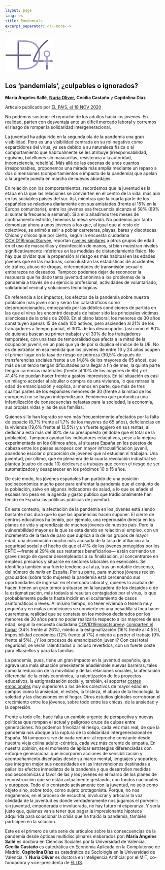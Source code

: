 ```yaml
---
layout: page
lang: es
title: Pandemials 
excerpt_separator: <!--more-->
---
```


<img src="../assets/logomasdecuatro.png" alt="logomasdecuatro" style="zoom:25%;" />

## **Los ‘pandemials’, ¿culpables o ignorados?**

**María Ángeles Sallé**, **[Nuria Oliver](https://nuriaoliver.com),** **Cecilia Castaño** y **Capitolina Díaz** 

Artículo publicado por [EL PAIS, el 18 NOV 2020](https://elpais.com/opinion/2020-11-17/los-pandemials-culpables-o-ignorados.html) 

No podemos sostener el reproche de los adultos hacia los jóvenes. En realidad, parten con desventaja ante un difícil mercado laboral y corremos el riesgo de romper la solidaridad intergeneracional. <!--more-->

La juventud ha adquirido en la segunda ola de la pandemia una gran visibilidad. Pero es una visibilidad centrada en su rol negativo como esparcidores del virus, ya sea debido a su naturaleza física o al comportamiento que habitualmente se les atribuye (irresponsabilidad, egoísmo, botellones sin mascarillas, resistencia a la autoridad, inconsciencia, rebeldía). Más allá de las escenas de unos cuantos irresponsables, proponemos una mirada más amplia mediante un repaso a dos dimensiones (comportamientos e impacto de la pandemia) que apelan a la urgente puesta en marcha de nuevos abordajes.

En relación con los comportamientos, recordemos que la juventud es la etapa en la que las relaciones se convierten en el centro de la vida, más aún en los sociables países del sur. Así, mientras que la cuarta parte de los españoles se relaciona diariamente con sus amistades (frente al 15% en la Europa comunitaria), entre los jóvenes esa frecuencia alcanza el 58% (89% al sumar la frecuencia semanal). Si a ello añadimos tres meses de confinamiento estricto, tenemos la mesa servida. No podemos por tanto demonizar ahora a unos jóvenes a los que, al igual que al resto de colectivos, se animó a salir a poblar carreteras, playas, bares y discotecas. Chicas y chicos que por cierto, según la encuesta ciudadana [COVID19ImpactSurvey](https://covid19impactsurvey.org), reportan [niveles similares](https://ellisalicante.org/es/covid19impactsurvey) a otros grupos de edad en el uso de mascarillas y desinfección de manos, si bien muestran niveles significativamente inferiores en las medidas de distanciamiento físico. No hay que olvidar que la propensión al riesgo es más habitual en las edades jóvenes que en las maduras, como ilustran las estadísticas de accidentes de tráfico, abuso de drogas, enfermedades de transmisión sexual o embarazos no deseados. Tampoco podemos dejar de reconocer la respuesta que ha dado tanta juventud anónima a los problemas de la pandemia a través de su ejercicio profesional, actividades de voluntariado, solidaridad vecinal y soluciones tecnológicas.

En referencia a los impactos, los efectos de la pandemia sobre nuestra población más joven son y serán tan catastróficos como desproporcionados, empezando por las débiles condiciones de partida en las que el virus les encontró después de haber sido las principales víctimas silenciosas de la crisis de 2008. En el plano laboral, los menores de 30 años constituyen apenas 15 de cada 100 activos, pero ascienden al 21% de los trabajadores a tiempo parcial, el 30% de los desocupados (así como el 80% de quienes buscan su primer trabajo) y el 30% de los trabajadores temporales, con una tasa de temporalidad que afecta a la mitad de la ocupación juvenil, en un país que ya de por sí duplica el índice de la UE. No es de extrañar en esa medida que los jóvenes de entre 16 y 24 años ocupen el primer lugar en la tasa de riesgo de pobreza (30,5% después de transferencias sociales frente a un 14,8% de los mayores de 65 años), que más de un tercio tengan dificultades para llegar a fin de mes, la quinta parte tengan carencias materiales (frente al 10% de los mayores de 65) y el 41,4% no puedan hacer frente a gastos imprevistos. En tal situación es casi un milagro acceder al alquiler o compra de una vivienda, lo que retrasa la edad de emancipación y explica, al menos en parte, que más de tres cuartas partes de los españoles menores de 30 (frente a la mitad de los europeos) no se hayan independizado. Fenómeno que profundiza una infantilización de consecuencias nefastas para la sociedad, la economía, sus propias vidas y las de sus familias.

Quienes sí lo han logrado se ven más frecuentemente afectados por la falta de espacio (8,7% frente al 1,7% de los mayores de 65 años), deficiencias en la vivienda (19,6% frente al 13,5%) y un fuerte agujero en sus rentas, al dedicar a esta más del 30% de su presupuesto (el doble que el total de la población). Tampoco ayudan los indicadores educativos, pese a la mejora experimentada en los últimos años, al situarse España en los puestos de cabeza entre los países europeos con mayor infracualificación juvenil, abandono escolar o proporción de jóvenes que ni estudian ni trabajan. Una juventud, por último, que en plena era de la cuarta revolución industrial se plantea (cuatro de cada 10) dedicarse a trabajos que corren el riesgo de ser automatizados y desaparecer en los próximos 10 o 15 años.

De este modo, los jóvenes españoles han partido de una posición socioeconómica mucho peor para enfrentar la pandemia que el conjunto de la población, salvo en algunos indicadores de salud, a lo que se añade el escasísimo peso en la agenda y gasto público que tradicionalmente han tenido en España las políticas públicas de juventud.

En este contexto, la afectación de la pandemia en los jóvenes está siendo bastante más dura que lo que las apariencias hacen suponer. El cierre de centros educativos ha tenido, por ejemplo, una repercusión directa en los planes de vida y aprendizaje de muchos jóvenes de nuestro país. Pero la vulnerabilidad mayor es la que se está dando en relación al empleo, con un incremento de la tasa de paro que duplica a la de los grupos de mayor edad, una disminución mucho más acusada de la tasa de afiliación a la seguridad social y el hecho de que el 41% de los jóvenes protegidos por los ERTE —frente al 29% de sus restantes beneficiarios— están corriendo un grave riesgo de quedar desempleados a su finalización, al concentrarse en empleos precarios y situarse en sectores laborales no esenciales. Se identifica también una fuerte tendencia al alza, tras un notable descenso, del número de *ninis* en España. Por su parte, para muchos jóvenes recién graduados (sobre todo mujeres) la pandemia está cercenando sus oportunidades de ingresar en el mercado laboral y, quienes lo acaban de hacer, tienen un gran temor a situarse en la lanzadera de los despidos o de la estigmatización, más todavía si resultan contagiados por el virus, lo que probablemente pudiera hasta incidir en el ocultamiento de casos asintomáticos o leves. Al mismo tiempo, no tener vivienda o tenerla muy pequeña y en malas condiciones se convierte en una pesadilla si toca hacer cuarentena, realidad que se constata en los motivos declarados por los menores de 30 años para no poder realizarla respecto a los mayores de esa edad, segun la encuesta ciudadana [COVID19impactsurvey](https://covid19impactsurvey.org): [comparten el hogar](https://ellisalicante.org/es/covid19impactsurvey) (34% frente al 26%), miedo a la estigmatización (16% frente al 4,5%), imposibilidad económica (12% frente al 7%) o miedo a perder el trabajo (9% frente al 5%). ¿Y los procesos de emancipación juvenil? Con casi total seguridad, se verán ralentizados o incluso revertidos, con un fuerte coste para ellas/ellos y para las familias.

La pandemia, pues, tiene un gran impacto en la juventud española, que agrava una mala situación preexistente añadiéndole nuevas barreras, tales como la reducción de la movilidad y de las relaciones sociales, la afectación diferencial de la crisis económica, la ralentización de los proyectos educativos, la estigmatización social y, también, el soportar [costes emocionales](https://ellisalicante.org/es/covid19impactsurvey) muy superiores a los de los colectivos de mayor edad en campos como la ansiedad, el estrés, la tristeza, el abuso de la tecnología, la soledad y las discusiones en el hogar. Otros estudios globales corroboran el crecimiento entre los jóvenes, sobre todo entre las chicas, de la ansiedad y la depresión.

Frente a todo ello, hace falta un cambio urgente de perspectiva y nuevas políticas que rompan el actual y peligroso cruce de culpas entre generaciones. No podemos frivolizar el riesgo, cada vez más real, de que la pandemia nos aboque a la ruptura de la solidaridad intergeneracional en España. Ni tampoco sirve de nada recurrir al reproche constante desde nuestra vieja colina adulto-céntrica, cada vez más carente de empatía. En nuestra opinión, es el momento de aplicar estrategias diferenciadas con enfoque generacional que incorporen acciones de sensibilización y acompañamiento diseñadas desde su marco mental, lenguajes y soportes; que integren mejor sus necesidades en las intervenciones destinadas a paliar los efectos inmediatos de la pandemia y que desarrollen medidas socioeconómicas a favor de las y los jóvenes en el marco de los planes de reconstrucción que se están actualmente gestando, con fondos nacionales y europeos. Todo ello contando activamente con la juventud, no solo como objeto sino, sobre todo, como sujeto protagonista. Porque, no nos engañemos, en el proceso de escuchar, involucrar y articular la voz olvidada de la juventud es donde verdaderamente nos jugamos el porvenir: sin juventud, empoderada e involucrada, no hay futuro ni esperanza. Y sería justo que, quienes van a tener que pagar la impresionante hipoteca adquirida para solucionar la crisis que ha traído la pandemia, también participen en la solución.

Este es el primero de una serie de artículos sobre las consecuencias de la pandemia desde ópticas multidisciplinares elaborados por: **María Ángeles Sallé** es doctora en Ciencias Sociales por la Universidad de Valencia. **Cecilia Castaño** es catedrática en Economía Aplicada en la Complutense de Madrid. **Capitolina Díaz** es catedrática de Sociología en la Universidad de Valencia. Y **Nuria Oliver** es doctora en Inteligencia Artificial por el MIT, co-fundadora y vice-presidenta de [ELLIS](https://ellis.eu).